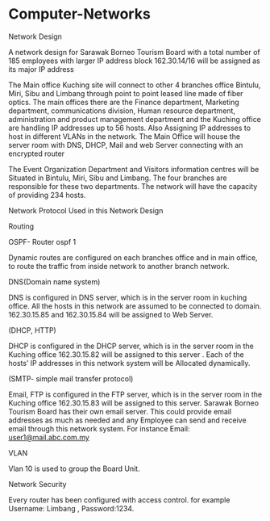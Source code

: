 # Computer-Networks
Network Design



A network design for Sarawak Borneo Tourism Board with a total number of
185 employees with larger IP address block 162.30.14/16 will be assigned as its
major IP address


The Main office Kuching site will connect to other 4 branches office Bintulu,
Miri, Sibu and Limbang through point to point leased line made of fiber optics.
The main offices there are the Finance department, Marketing department,
communications division, Human resource department, administration and
product management department and the Kuching office are handling IP
addresses up to 56 hosts. Also Assigning IP addresses to host in different
VLANs in the network.
The Main Office will house the server room with DNS, DHCP, Mail and web
Server connecting with an encrypted router


The Event Organization Department and Visitors information centres will be
Situated in Bintulu, Miri, Sibu and Limbang. The four branches are responsible
for these two departments. The network will have the capacity of providing
234 hosts.


Network Protocol Used in this Network Design

Routing

OSPF- Router ospf 1

Dynamic routes are configured on each branches office and in main office, to
route the traffic from inside network to another branch network.


DNS(Domain name system)

DNS is configured in DNS server, which is in the server room in kuching office.
All the hosts in this network are assumed to be connected to domain.
162.30.15.85 and 162.30.15.84 will be assigned to Web Server.


(DHCP, HTTP)

DHCP is configured in the DHCP server, which is in the server room in the
Kuching office 162.30.15.82 will be assigned to this server . Each of the hosts’
IP addresses in this network system will be Allocated dynamically.


(SMTP- simple mail transfer protocol)

Email, FTP is configured in the FTP server, which is in the server room in the
Kuching office 162.30.15.83 will be assigned to this server. Sarawak Borneo
Tourism Board has their own email server. This could provide email addresses
as much as needed and any Employee can send and receive email through this
network system. For instance Email: user1@mail.abc.com.my


VLAN

Vlan 10 is used to group the Board Unit.


Network Security

Every router has been configured with access control.
for example Username: Limbang , Password:1234.
